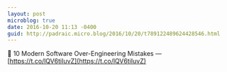 ```yaml
---
layout: post
microblog: true
date: 2016-10-20 11:13 -0400
guid: http://padraic.micro.blog/2016/10/20/t789122489624428546.html
---
```

🔗 10 Modern Software Over-Engineering Mistakes — [https://t.co/lQV6tiIuvZ](https://t.co/lQV6tiIuvZ)
